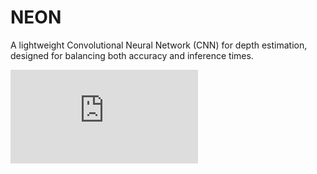 # NEON
 A lightweight Convolutional Neural Network (CNN) for depth estimation,  designed for balancing both accuracy and inference times.

![alt text](https://github.com/pedronunoleite/NEON/tree/main/media/visual_abs.pdf)
